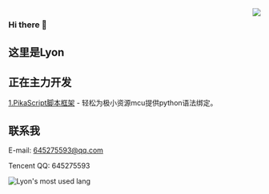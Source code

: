 <img align="right" src="https://github-readme-stats.vercel.app/api?username=mimilib&show_icons=true&icon_color=CE1D2D&text_color=718096&bg_color=ffffff&hide_title=true" />

### Hi there 👋

## 这里是Lyon

## 正在主力开发
[1.PikaScript脚本框架](https://github.com/mimilib/pikascript) - 轻松为极小资源mcu提供python语法绑定。

## 联系我
E-mail: 645275593@qq.com

Tencent QQ: 645275593

![Lyon's most used lang](https://github-readme-stats.vercel.app/api/top-langs/?username=mimilib&layout=compact&theme=tokyonight)

<!--
**mimilib/mimilib** is a ✨ _special_ ✨ repository because its `README.md` (this file) appears on your GitHub profile.

Here are some ideas to get you started:

- 🔭 I’m currently working on ...
- 🌱 I’m currently learning ...
- 👯 I’m looking to collaborate on ...
- 🤔 I’m looking for help with ...
- 💬 Ask me about ...
- 📫 How to reach me: ...
- 😄 Pronouns: ...
- ⚡ Fun fact: ...
-->
